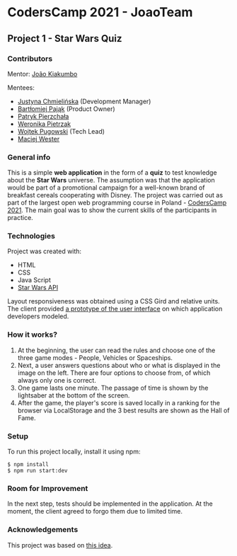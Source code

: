 # CodersCamp 2021 - JoaoTeam
## Project 1 - Star Wars Quiz 

### Contributors 
Mentor: [João Kiakumbo](https://github.com/JK-Sebastiao)

Mentees:
* [Justyna Chmielińska](https://github.com/J-emi) (Development Manager)
* [Bartłomiej Pająk](https://github.com/spidero7) (Product Owner)
* [Patryk Pierzchała](https://github.com/itspatys)
* [Weronika Pietrzak](https://github.com/werpietrzak)
* [Wojtek Pugowski](https://github.com/WojtekPugowski) (Tech Lead)
* [Maciej Wester](https://github.com/WestMac)

### General info
This is a simple **web application** in the form of a **quiz** to test knowledge about the **Star Wars** universe. The assumption was that the application would be part of a promotional campaign for a well-known brand of breakfast cereals cooperating with Disney. The project was carried out as part of the largest open web programming course in Poland - [CodersCamp 2021](https://www.coderscamp.edu.pl/). The main goal was to show the current skills of the participants in practice.

### Technologies
Project was created with:
* HTML
* CSS
* Java Script 
* [Star Wars API](https://swapi.dev/)

Layout responsiveness was obtained using a CSS Gird and relative units. The client provided [a prototype of the user interface](https://www.figma.com/file/4HOOjnEYjb7W7xEh2Vb4lx/CodersCamp2020.Project.JavaScript.StarWarsQuiz?node-id=256%3A107) on which application developers modeled.

### How it works?
1. At the beginning, the user can read the rules and choose one of the three game modes - People, Vehicles or Spaceships. 
2. Next, a user answers questions about who or what is displayed in the image on the left. There are four options to choose from, of which always only one is correct.
3. One game lasts one minute. The passage of time is shown by the lightsaber at the bottom of the screen.
4. After the game, the player's score is saved locally in a ranking for the browser via LocalStorage and the 3 best results are shown as the Hall of Fame.

### Setup
To run this project locally, install it using npm:
```
$ npm install
$ npm run start:dev
```

### Room for Improvement
In the next step, tests should be implemented in the application. At the moment, the client agreed to forgo them due to limited time.

### Acknowledgements
This project was based on [this idea](https://github.com/CodersCamp2020/CodersCamp2020.Project.JavaScript.StarWarsQuiz/blob/main/README.md).
